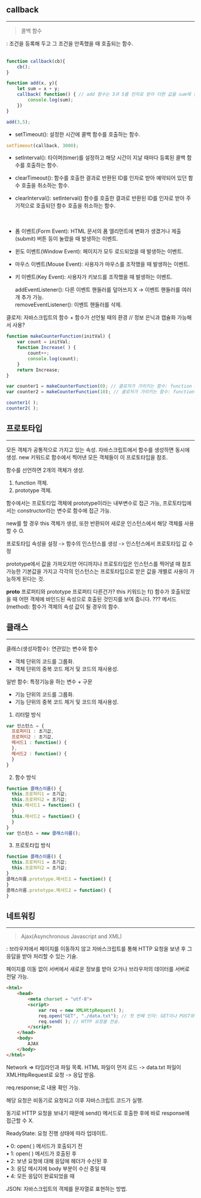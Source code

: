 ## callback
---

> 콜백 함수

: 조건을 등록해 두고 그 조건을 만족했을 때 호출되는 함수.<br><br>

```javascript
function callback(cb){
    cb();
}

function add(x, y){
    let sum = x + y;
    callback( function() { // add 함수는 3과 5를 인자로 받아 더한 값을 sum에 할당하고, sum변수를 콜백함수로 전달.
        console.log(sum);
    })
}

add(3,5);
```

- setTimeout(): 설정한 시간에 콜백 함수를 호출하는 함수.
```javascript
setTimeout(callback, 3000);
```
- setInterval(): 타이머(timer)를 설정하고 해당 시간이 지날 때마다 등록된 콜백 함수를 호출하는 함수.<br>
- clearTimeout(): 함수를 호출한 결과로 반환된 ID를 인자로 받아 예약되어 있던 함수 호출을 취소하는 함수.<br>
- clearInterval(): setInterval() 함수를 호출한 결과로 반환된 ID를 인자로 받아 주기적으로 호출되던 함수 호출을 취소하는 함수.<br><br><br>

- 폼 이벤트(Form Event): HTML 문서의 폼 엘리먼트에 변화가 생겼거나 제출(submit) 버튼 등이 눌렸을 때 발생하는 이벤트.<br>
- 윈도 이벤트(Window Event): 페이지가 모두 로드되었을 때 발생하는 이벤트.<br>
- 마우스 이벤트(Mouse Event): 사용자가 마우스를 조작했을 때 발생하는 이벤트.<br>
- 키 이벤트(Key Event): 사용자가 키보드를 조작했을 때 발생하는 이벤트.<br>


    addEventListener(): 다른 이벤트 핸들러를 덮어쓰지 X -> 이벤트 핸들러를 여러 개 추가 가능.<br>
    removeEventListener(): 이벤트 핸들러를 삭제.

클로저: 자바스크립트의 함수 + 함수가 선언될 때의 환경
// 정보 은닉과 캡슐화 가능해서 사용?

```javascript
function makeCounterFunction(initVal) {
    var count = initVal;
    function Increase( ) {
        count++;
        console.log(count);
    }
    return Increase;
}

var counter1 = makeCounterFunction(0); // 클로저가 가리키는 함수: function Increase(){}, 클로저의 환경: var count = 0;
var counter2 = makeCounterFunction(10); // 클로저가 가리키는 함수: function Increase(){}, 클로저의 환경: var count = 10;

counter1( );
counter2( );
```

## 프로토타입
---
모든 객체가 공통적으로 가지고 있는 속성.
자바스크립트에서 함수를 생성하면 동시에 생성.
new 키워드로 함수에서 찍어낸 모든 객체들이 이 프로토타입을 참조.

함수를 선언하면 2개의 객체가 생성.
1. function 객체.
2. prototype 객체.

함수에서는 프로토타입 객체에 prototype이라는 내부변수로 접근 가능,
프로토타입에서는 constructor라는 변수로 함수에 접근 가능.

new를 할 경우 this 객체가 생성, 또한 반환되어 새로운 인스턴스에서 해당 객체를 사용할 수 O.

프로토타입 속성을 설정 -> 함수의 인스턴스를 생성 -> 인스턴스에서 프로토타입 값 수정

prototype에서 값을 가져오지만 어디까지나 프로토타입은 인스턴스를 찍어낼 때 참조 가능한 기본값을 가지고 각각의 인스턴스는 프로토타입으로 받은 값을 개별로 사용이 가능하게 된다는 것.

__proto__ 프로퍼티와 prototype 프로퍼티 다른건가?
this 키워드는 f() 함수가 호출되었을 때 어떤 객체에 바인드된 속성으로 호출된 것인지를 보여 줍니다. ???
메서드(method): 함수가 객체의 속성 값이 될 경우의 함수.


## 클래스
---

클래스(생성자함수): 연관있는 변수와 함수 
- 객체 단위의 코드를 그룹화.
- 객체 단위의 중복 코드 제거 및 코드의 재사용성.

일반 함수: 특정기능을 하는 변수 + 구문
- 기능 단위의 코드를 그룹화.
- 기능 단위의 중복 코드 제거 및 코드의 재사용성.

1) 리터럴 방식
```javascript
var 인스턴스 = {
  프로퍼티1 : 초기값,
  프로퍼티2 : 초기값,
  메서드1 : function() {
  },
  메서드2 : function() {
  }
}
```

2) 함수 방식
```javascript
function 클래스이름() {
  this.프로퍼티1 = 초기값;
  this.프로퍼티2 = 초기값;
  this.메서드1 = function() {
  }
  this.메서드2 = function() {
  }
}
var 인스턴스 = new 클래스이름();
```

3) 프로토타입 방식
```javascript
function 클래스이름() {
  this.프로퍼티1 = 초기값;
  this.프로퍼티2 = 초기값;
}
클래스이름.prototype.메서드1 = function() {
}
클래스이름.prototype.메서드2 = function() {
}
```

## 네트워킹
---

> Ajax(Asynchronous Javascript and XML)

: 브라우저에서 페이지를 이동하지 않고 자바스크립트를 통해 HTTP 요청을 보낸 후 그 응답을 받아 처리할 수 있는 기술.

페이지를 이동 없이 서버에서 새로운 정보를 받아 오거나 브라우저의 데이터를 서버로 전달 가능.

```html
<html>
    <head>
        <meta charset = "utf-8">
        <script>
            var req = new XMLHttpRequest( );
            req.open("GET", "./data.txt"); // 첫 번째 인자: GET이나 POST와 같은 HTTP request method, 두 번째 인자: 얻어올 리소스 또는 URL.
            req.send( ); // HTTP 요청을 전송.
        </script>
    </head>
    <body>
        AJAX
    </body>
</html>
```
Network => 타임라인과 파일 목록.
HTML 파일이 먼저 로드 -> data.txt 파일이 XMLHttpRequest로 요청 -> 응답 받음.

 req.response;로 내용 확인 가능.

 해당 요청은 비동기로 요청되고 이후 자바스크립트 코드가 실행.

 동기로 HTTP 요청을 보내기 때문에 send() 메서드로 호출한 후에 바로 response에 접근할 수 X.

ReadyState: 요청 진행 상태에 따라 업데이트.

• 0: open( ) 메서드가 호출되기 전<br>
• 1: open( ) 메서드가 호출된 후<br>
• 2: 보낸 요청에 대해 응답에 헤더가 수신된 후<br>
• 3: 응답 메시지에 body 부분이 수신 중일 때<br>
• 4: 모든 응답이 완료되었을 때

JSON: 자바스크립트의 객체를 문자열로 표현하는 방법.
